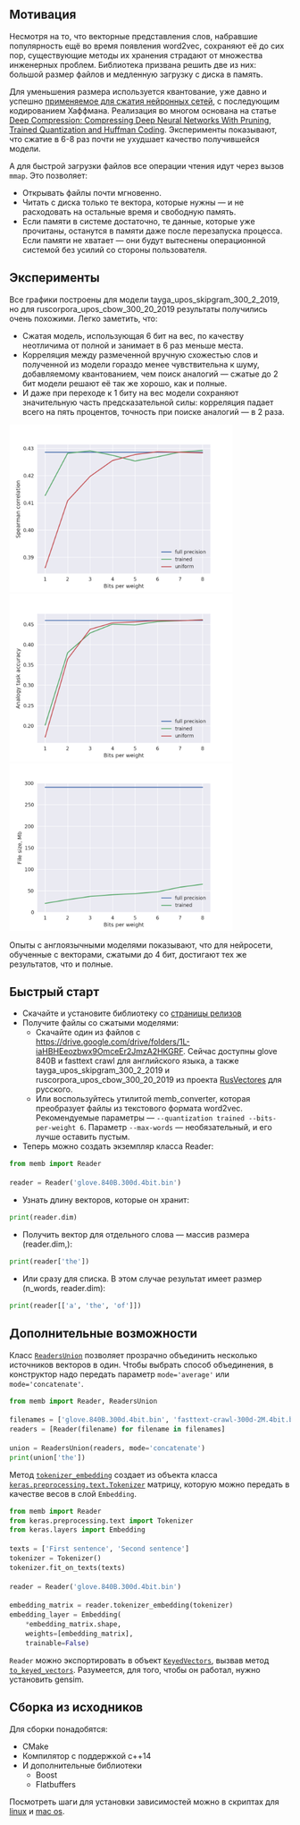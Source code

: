## Мотивация
Несмотря на то, что векторные представления слов, набравшие популярность ещё во время появления word2vec,
сохраняют её до сих пор, существующие методы их хранения страдают от множества инженерных проблем.
Библиотека призвана решить две из них: большой размер файлов и медленную загрузку с диска в память.

Для уменьшения размера используется квантование, уже давно и успешно
[применяемое для сжатия нейронных сетей](https://www.tensorflow.org/performance/quantization),
с последующим кодированием Хаффмана. Реализация во многом основана на статье
[Deep Compression: Compressing Deep Neural Networks With Pruning, Trained Quantization and Huffman Coding](
https://arxiv.org/pdf/1510.00149.pdf). Эксперименты показывают, что сжатие в 6-8 раз почти не ухудшает качество
получившейся модели.

А для быстрой загрузки файлов все операции чтения идут через вызов `mmap`. Это позволяет:
* Открывать файлы почти мгновенно.
* Читать с диска только те вектора, которые нужны — и не расходовать на остальные время и свободную память.
* Если памяти в системе достаточно, те данные, которые уже прочитаны, останутся в памяти даже после перезапуска процесса.
Если памяти не хватает — они будут вытеснены операционной системой без усилий со стороны пользователя.

## Эксперименты
Все графики построены для модели tayga_upos_skipgram_300_2_2019, но  для ruscorpora_upos_cbow_300_20_2019 результаты получились
очень похожими. Легко заметить, что:
* Сжатая модель, использующая 6 бит на вес, по качеству неотличима от полной и занимает в 6 раз меньше места.
* Корреляция между размеченной вручную схожестью слов и полученной из модели гораздо менее чувствительна к шуму,
добавляемому квантованием, чем поиск аналогий — сжатые до 2 бит модели решают её так же хорошо, как и полные.
* И даже при переходе к 1 биту на вес модели сохраняют значительную часть предсказательной силы: корреляция падает всего
на пять процентов, точность при поиске аналогий — в 2 раза.
<p float="left">
  <img src="https://github.com/thousandvoices/memb/raw/add_readme/docs/images/spearman.png" alt="spearman" width="400" />
  <img src="https://github.com/thousandvoices/memb/raw/add_readme/docs/images/analogy.png" alt="analogy" width="400" />
  <img src="https://github.com/thousandvoices/memb/raw/add_readme/docs/images/sizes.png" alt="size" width="400" />
</p>

Опыты с англоязычными моделями показывают, что для нейросети, обученные с векторами, сжатыми до 4 бит, достигают
тех же результатов, что и полные.

## Быстрый старт
* Скачайте и установите библиотеку со [страницы релизов](https://github.com/thousandvoices/memb/releases)
* Получите файлы со сжатыми моделями:
  * Скачайте один из файлов с https://drive.google.com/drive/folders/1L-iaHBHEeozbwx9OmceEr2JmzA2HKGRF. Сейчас доступны
  glove 840B и fasttext crawl для английского языка, а также tayga_upos_skipgram_300_2_2019 и ruscorpora_upos_cbow_300_20_2019
  из проекта [RusVectores](https://rusvectores.org/ru/models/) для русского.
  * Или воспользуйтесь утилитой memb_converter, которая преобразует файлы из текстового формата word2vec.
  Рекомендуемые параметры — `--quantization trained --bits-per-weight 6`. Параметр `--max-words` — необязательный,
  и его лучше оставить пустым.
* Теперь можно создать экземпляр класса Reader:
```python
from memb import Reader

reader = Reader('glove.840B.300d.4bit.bin')
```
  * Узнать длину векторов, которые он хранит:
```python
print(reader.dim)
```
  * Получить вектор для отдельного слова — массив размера (reader.dim,):
```python
print(reader['the'])
```
  * Или сразу для списка. В этом случае результат имеет размер (n_words, reader.dim):
```python
print(reader[['a', 'the', 'of']])
```

## Дополнительные возможности
Класс [`ReadersUnion`](https://github.com/thousandvoices/memb/blob/master/python/memb/readers_union.py#L41)
позволяет прозрачно объединить несколько источников векторов в один. Чтобы выбрать способ объединения, в конструктор надо
передать параметр `mode='average'` или `mode='concatenate'`.
```python
from memb import Reader, ReadersUnion

filenames = ['glove.840B.300d.4bit.bin', 'fasttext-crawl-300d-2M.4bit.bin']
readers = [Reader(filename) for filename in filenames]

union = ReadersUnion(readers, mode='concatenate')
print(union['the'])
```

Метод [`tokenizer_embedding`](https://github.com/thousandvoices/memb/blob/master/python/memb/reader.py#L61)
создает из объекта класса [`keras.preprocessing.text.Tokenizer`](https://keras.io/preprocessing/text/) матрицу,
которую можно передать в качестве весов в слой `Embedding`.
```python
from memb import Reader
from keras.preprocessing.text import Tokenizer
from keras.layers import Embedding

texts = ['First sentence', 'Second sentence']
tokenizer = Tokenizer()
tokenizer.fit_on_texts(texts)

reader = Reader('glove.840B.300d.4bit.bin')

embedding_matrix = reader.tokenizer_embedding(tokenizer)
embedding_layer = Embedding(
    *embedding_matrix.shape,
    weights=[embedding_matrix],
    trainable=False)
```

`Reader` можно экспортировать в объект [`KeyedVectors`](https://radimrehurek.com/gensim/models/keyedvectors.html),
вызвав метод [`to_keyed_vectors`](https://github.com/thousandvoices/memb/blob/master/python/memb/reader.py#L14).
Разумеется, для того, чтобы он работал, нужно установить gensim.

## Сборка из исходников
Для сборки понадобятся:
* CMake
* Компилятор с поддержкой c++14
* И дополнительные библиотеки
  * Boost
  * Flatbuffers

Посмотреть шаги для установки зависимостей можно в скриптах для
[linux](https://github.com/thousandvoices/memb/blob/master/tools/development_image/install_deps_linux.sh) и
[mac os](https://github.com/thousandvoices/memb/blob/master/tools/development_image/install_deps_darwin.sh).
